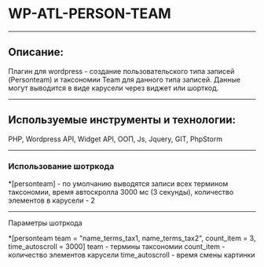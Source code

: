 # WP-ATL-PERSON-TEAM
<hr> 

## Описание:
Плагин для wordpress - создание пользовательского типа записей (Personteam) и таксономии Team для данного типа записей.
Данные могут выводится в виде карусели через виджет или шорткод.  
<hr>

## Используемые инструменты и технологии:
PHP, Wordpress API, Widget API, ООП, Js, Jquery, GIT, PhpStorm 
<hr>

### Использование шотркода 
*[personteam] - по умолчанию выводятся записи всех термином таксономии, время автоскролла 3000 мс (3 секунды), количество элементов в карусели - 2
<hr>
Параметры шотркода

*[personteam team = "name_terms_tax1, name_terms_tax2", count_item = 3, time_autoscroll = 3000]
team - термины таксономии
count_item - количество элементов карусели
time_autoscroll - время смены картинки 



